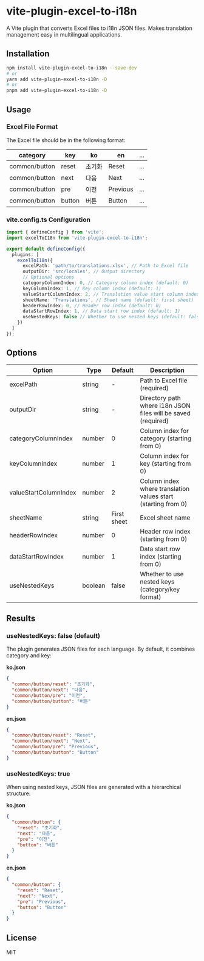 # vite-plugin-excel-to-i18n

A Vite plugin that converts Excel files to i18n JSON files. Makes translation management easy in multilingual applications.

## Installation

```bash
npm install vite-plugin-excel-to-i18n --save-dev
# or
yarn add vite-plugin-excel-to-i18n -D
# or
pnpm add vite-plugin-excel-to-i18n -D
```

## Usage

### Excel File Format

The Excel file should be in the following format:

| category | key | ko | en | ... |
|----------|-----|----|----|-----|
| common/button | reset | 초기화 | Reset | ... |
| common/button | next | 다음 | Next | ... |
| common/button | pre | 이전 | Previous | ... |
| common/button | button | 버튼 | Button | ... |

### vite.config.ts Configuration

```typescript
import { defineConfig } from 'vite';
import excelToI18n from 'vite-plugin-excel-to-i18n';

export default defineConfig({
  plugins: [
    excelToI18n({
      excelPath: 'path/to/translations.xlsx', // Path to Excel file
      outputDir: 'src/locales', // Output directory
      // Optional options
      categoryColumnIndex: 0, // Category column index (default: 0)
      keyColumnIndex: 1, // Key column index (default: 1)
      valueStartColumnIndex: 2, // Translation value start column index (default: 2)
      sheetName: 'Translations', // Sheet name (default: first sheet)
      headerRowIndex: 0, // Header row index (default: 0)
      dataStartRowIndex: 1, // Data start row index (default: 1)
      useNestedKeys: false // Whether to use nested keys (default: false)
    })
  ]
});
```

## Options

| Option | Type | Default | Description |
|------|------|--------|------|
| excelPath | string | - | Path to Excel file (required) |
| outputDir | string | - | Directory path where i18n JSON files will be saved (required) |
| categoryColumnIndex | number | 0 | Column index for category (starting from 0) |
| keyColumnIndex | number | 1 | Column index for key (starting from 0) |
| valueStartColumnIndex | number | 2 | Column index where translation values start (starting from 0) |
| sheetName | string | First sheet | Excel sheet name |
| headerRowIndex | number | 0 | Header row index (starting from 0) |
| dataStartRowIndex | number | 1 | Data start row index (starting from 0) |
| useNestedKeys | boolean | false | Whether to use nested keys (category/key format) |

## Results

### useNestedKeys: false (default)

The plugin generates JSON files for each language. By default, it combines category and key:

**ko.json**
```json
{
  "common/button/reset": "초기화",
  "common/button/next": "다음",
  "common/button/pre": "이전",
  "common/button/button": "버튼"
}
```

**en.json**
```json
{
  "common/button/reset": "Reset",
  "common/button/next": "Next",
  "common/button/pre": "Previous",
  "common/button/button": "Button"
}
```

### useNestedKeys: true

When using nested keys, JSON files are generated with a hierarchical structure:

**ko.json**
```json
{
  "common/button": {
    "reset": "초기화",
    "next": "다음",
    "pre": "이전",
    "button": "버튼"
  }
}
```

**en.json**
```json
{
  "common/button": {
    "reset": "Reset",
    "next": "Next",
    "pre": "Previous",
    "button": "Button"
  }
}
```

## License

MIT 